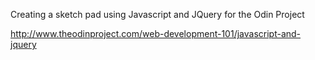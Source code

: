 Creating a sketch pad using Javascript and JQuery for the Odin Project

http://www.theodinproject.com/web-development-101/javascript-and-jquery
